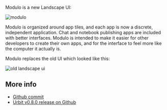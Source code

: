 Modulo is a new Landscape UI:

![modulo](https://m.tinnus-napbus.xyz/pub/timeline/2022.5.20..10.10.03-modulo.png)

Modulo is organized around app tiles, and each app is now a discrete,
independent application. Chat and notebook publishing apps are included with
better interfaces. Modulo is intended to make it easier for other developers to
create their own apps, and for the interface to feel more like the computer it
actually is.

Modulo replaces the old UI which looked like this:

![old landscape ui](https://m.tinnus-napbus.xyz/pub/timeline/2022.5.23..09.59.47-old-landscape.png)

## More info

- [Github commit](https://github.com/urbit/urbit/commit/813249b199fb05a147a0c49cafc552b8ff5325bb)
- [Urbit v0.8.0 release on Github](https://github.com/urbit/urbit/releases/tag/v0.8.0)
